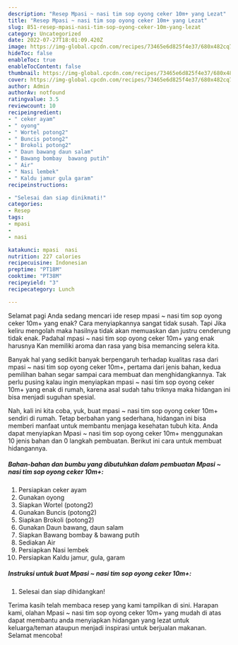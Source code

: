 ```yaml
---
description: "Resep Mpasi ~ nasi tim sop oyong ceker 10m+ yang Lezat"
title: "Resep Mpasi ~ nasi tim sop oyong ceker 10m+ yang Lezat"
slug: 851-resep-mpasi-nasi-tim-sop-oyong-ceker-10m-yang-lezat
category: Uncategorized
date: 2022-07-27T18:01:09.420Z
image: https://img-global.cpcdn.com/recipes/73465e6d825f4e37/680x482cq70/mpasi-nasi-tim-sop-oyong-ceker-10m-foto-resep-utama.jpg
hideToc: false
enableToc: true
enableTocContent: false
thumbnail: https://img-global.cpcdn.com/recipes/73465e6d825f4e37/680x482cq70/mpasi-nasi-tim-sop-oyong-ceker-10m-foto-resep-utama.jpg
cover: https://img-global.cpcdn.com/recipes/73465e6d825f4e37/680x482cq70/mpasi-nasi-tim-sop-oyong-ceker-10m-foto-resep-utama.jpg
author: Admin
authorAv: notfound
ratingvalue: 3.5
reviewcount: 10
recipeingredient:
- " ceker ayam"
- " oyong"
- " Wortel potong2"
- " Buncis potong2"
- " Brokoli potong2"
- " Daun bawang daun salam"
- " Bawang bombay  bawang putih"
- " Air"
- " Nasi lembek"
- " Kaldu jamur gula garam"
recipeinstructions:

- "Selesai dan siap dinikmati!"
categories:
- Resep
tags:
- mpasi
- 
- nasi

katakunci: mpasi  nasi 
nutrition: 227 calories
recipecuisine: Indonesian
preptime: "PT18M"
cooktime: "PT38M"
recipeyield: "3"
recipecategory: Lunch

---
```



Selamat pagi Anda sedang mencari ide resep mpasi ~ nasi tim sop oyong ceker 10m+ yang enak? Cara menyiapkannya sangat tidak susah. Tapi Jika keliru mengolah maka hasilnya tidak akan memuaskan dan justru cenderung tidak enak. Padahal mpasi ~ nasi tim sop oyong ceker 10m+ yang enak harusnya Kan memiliki aroma dan rasa yang bisa memancing selera kita.




Banyak hal yang sedikit banyak berpengaruh terhadap kualitas rasa dari mpasi ~ nasi tim sop oyong ceker 10m+, pertama dari jenis bahan, kedua pemilihan bahan segar sampai cara membuat dan menghidangkannya. Tak perlu pusing kalau ingin menyiapkan mpasi ~ nasi tim sop oyong ceker 10m+ yang enak di rumah, karena asal sudah tahu triknya maka hidangan ini bisa menjadi suguhan spesial.


Nah, kali ini kita coba, yuk, buat mpasi ~ nasi tim sop oyong ceker 10m+ sendiri di rumah. Tetap berbahan yang sederhana, hidangan ini bisa memberi manfaat untuk membantu menjaga kesehatan tubuh kita. Anda dapat menyiapkan Mpasi ~ nasi tim sop oyong ceker 10m+ menggunakan 10 jenis bahan dan 0 langkah pembuatan. Berikut ini cara untuk membuat hidangannya.

<!--inarticleads1-->

##### Bahan-bahan dan bumbu yang dibutuhkan dalam pembuatan Mpasi ~ nasi tim sop oyong ceker 10m+:

1. Persiapkan  ceker ayam
1. Gunakan  oyong
1. Siapkan  Wortel (potong2)
1. Gunakan  Buncis (potong2)
1. Siapkan  Brokoli (potong2)
1. Gunakan  Daun bawang, daun salam
1. Siapkan  Bawang bombay &amp; bawang putih
1. Sediakan  Air
1. Persiapkan  Nasi lembek
1. Persiapkan  Kaldu jamur, gula, garam




<!--inarticleads2-->

##### Instruksi untuk buat Mpasi ~ nasi tim sop oyong ceker 10m+:


1. Selesai dan siap dihidangkan!



Terima kasih telah membaca resep yang kami tampilkan di sini. Harapan kami, olahan Mpasi ~ nasi tim sop oyong ceker 10m+ yang mudah di atas dapat membantu anda menyiapkan hidangan yang lezat untuk keluarga/teman ataupun menjadi inspirasi untuk berjualan makanan. Selamat mencoba!
